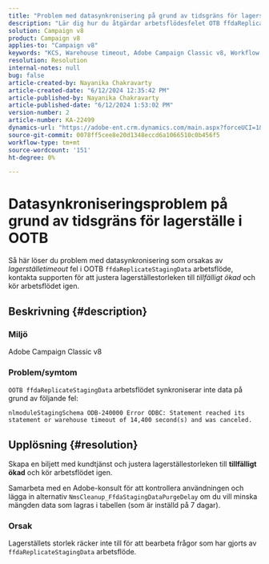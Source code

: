 ```yaml
---
title: "Problem med datasynkronisering på grund av tidsgräns för lagerställe i OOTB"
description: "Lär dig hur du åtgärdar arbetsflödesfelet OTB ffdaReplicateStagingData som orsakar problem med datasynkronisering."
solution: Campaign v8
product: Campaign v8
applies-to: "Campaign v8"
keywords: "KCS, Warehouse timeout, Adobe Campaign Classic v8, Workflow error "
resolution: Resolution
internal-notes: null
bug: false
article-created-by: Nayanika Chakravarty
article-created-date: "6/12/2024 12:35:42 PM"
article-published-by: Nayanika Chakravarty
article-published-date: "6/12/2024 1:53:02 PM"
version-number: 2
article-number: KA-22499
dynamics-url: "https://adobe-ent.crm.dynamics.com/main.aspx?forceUCI=1&pagetype=entityrecord&etn=knowledgearticle&id=56650443-b828-ef11-840b-6045bd0065b6"
source-git-commit: 0078ff5cee8e20d1348eccd6a1066510c0b456f5
workflow-type: tm+mt
source-wordcount: '151'
ht-degree: 0%

---
```


# Datasynkroniseringsproblem på grund av tidsgräns för lagerställe i OOTB


Så här löser du problem med datasynkronisering som orsakas av *lagerställetimeout* fel i OOTB `ffdaReplicateStagingData` arbetsflöde, kontakta supporten för att justera lagerställestorleken till *tillfälligt ökad* och kör arbetsflödet igen.

## Beskrivning {#description}


### Miljö

Adobe Campaign Classic v8

### Problem/symtom

`OOTB ffdaReplicateStagingData` arbetsflödet synkroniserar inte data på grund av följande fel:

`nlmoduleStagingSchema ODB-240000 Error ODBC: Statement reached its statement or warehouse timeout of 14,400 second(s) and was canceled.`




## Upplösning {#resolution}


Skapa en biljett med kundtjänst och justera lagerställestorleken till <b>tillfälligt ökad</b> och kör arbetsflödet igen.

Samarbeta med en Adobe-konsult för att kontrollera användningen och lägga in alternativ `NmsCleanup_FfdaStagingDataPurgeDelay` om du vill minska mängden data som lagras i tabellen (som är inställd på 7 dagar).

### Orsak

Lagerställets storlek räcker inte till för att bearbeta frågor som har gjorts av `ffdaReplicateStagingData` arbetsflöde.
